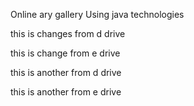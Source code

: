 Online ary gallery Using java technologies

this is changes from d drive

this is change from e drive


this is another from d drive

this is another from e drive
